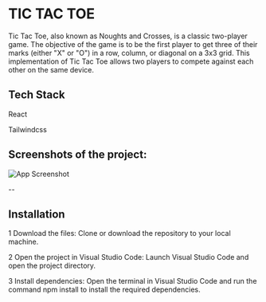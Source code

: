 TIC TAC TOE
========================================================================================================================================
Tic Tac Toe, also known as Noughts and Crosses, is a classic two-player game. The objective of the game is to be the first player to get three of their marks (either "X" or "O") in a row, column, or diagonal on a 3x3 grid. This implementation of Tic Tac Toe allows two players to compete against each other on the same device.

## Tech Stack



React


Tailwindcss






## Screenshots of the project:

![App Screenshot](https://i.imgur.com/mfc0EOz.png)

--








## Installation

 1 Download the files: Clone or download the repository to your local machine.

2 Open the project in Visual Studio Code: Launch Visual Studio Code and open the project directory.

3
Install dependencies: Open the terminal in Visual Studio Code and run the command npm install to install the required dependencies.
